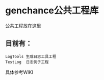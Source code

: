 genchance公共工程库
=============
公共工程放在这里

目前有：
-------
    LogTools 生成日志工具工程
    TestLog  日志例子工程

具体参考WIKI

